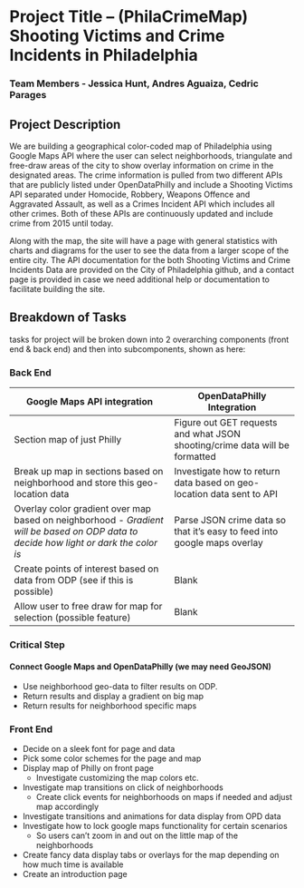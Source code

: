 
# Project Title – (PhilaCrimeMap) Shooting Victims and Crime Incidents in Philadelphia
### Team Members - Jessica Hunt, Andres Aguaiza, Cedric Parages

## Project Description 

We are building a geographical color-coded map of Philadelphia using Google Maps API where the user can select neighborhoods, triangulate and free-draw areas of the city to show overlay information on crime in the designated areas. The crime information is pulled from two different APIs that are publicly listed under OpenDataPhilly and include a Shooting Victims API separated under Homocide, Robbery, Weapons Offence and Aggravated Assault, as well as a Crimes Incident API which includes all other crimes. Both of these APIs are continuously updated and include crime from 2015 until today.

Along with the map, the site will have a page with general statistics with charts and diagrams for the user to see the data from a larger scope of the entire city. The API documentation for the both Shooting Victims and Crime Incidents Data are provided on the City of Philadelphia github, and a contact page is provided in case we need additional help or documentation to facilitate building the site. 


## Breakdown of Tasks
tasks for project will be broken down into 2 overarching components (front end & back end) and then into subcomponents, shown as here:

### Back End

Google Maps API integration | 	OpenDataPhilly Integration
------------ | -------------
Section map of just Philly  | Figure out GET requests and what JSON shooting/crime data will be formatted
Break up map in sections based on neighborhood and store this geo-location data | Investigate how to return data based on geo-location data sent to API
Overlay color gradient over map based on neighborhood - *Gradient will be based on ODP data to decide how light or dark the color is*| Parse JSON crime data so that it’s easy to feed into google maps overlay
Create points of interest based on data from ODP (see if this is possible)  | Blank
Allow user to free draw for map for selection (possible feature) | Blank


### Critical Step
#### 	Connect Google Maps and OpenDataPhilly (we may need GeoJSON)
* Use neighborhood geo-data to filter results on ODP.
*	Return results and display a gradient on big map
*	Return results for neighborhood specific maps

### Front End
*	Decide on a sleek font for page and data
*	Pick some color schemes for the page and map
*	Display map of Philly on front page
    * Investigate customizing the map colors etc.
*	Investigate map transitions on click of neighborhoods
    * Create click events for neighborhoods on maps if needed and adjust map accordingly 
*	Investigate transitions and animations for data display from OPD data
*	Investigate how to lock google maps functionality for certain scenarios
    * So users can’t zoom in and out on the little map of the neighborhoods
*	Create fancy data display tabs or overlays for the map depending on how much time is available
*	Create an introduction page


